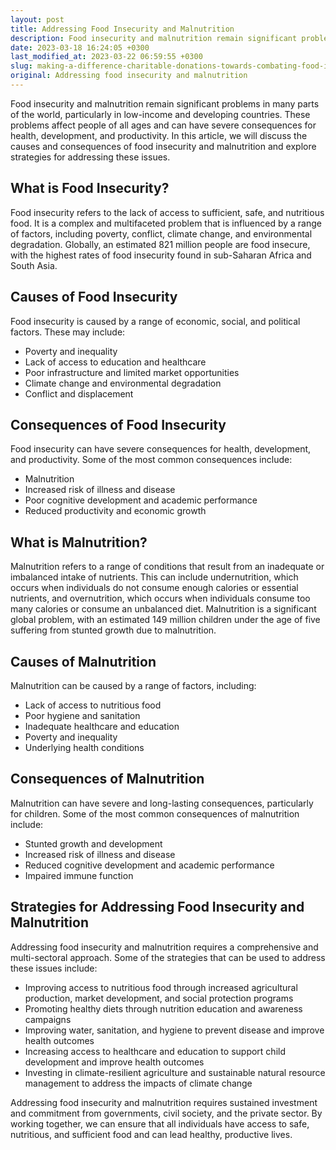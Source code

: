 ```yaml
---
layout: post
title: Addressing Food Insecurity and Malnutrition
description: Food insecurity and malnutrition remain significant problems in many parts of the world, particularly in low-income and developing countries. These problems affect people of all ages and can have severe consequences for health, development, and productivity. In this article, we will discuss the causes and consequences of food insecurity and malnutrition and explore strategies for addressing these issues.
date: 2023-03-18 16:24:05 +0300
last_modified_at: 2023-03-22 06:59:55 +0300
slug: making-a-difference-charitable-donations-towards-combating-food-insecurity-and-malnutrition
original: Addressing food insecurity and malnutrition
---
```

Food insecurity and malnutrition remain significant problems in many parts of the world, particularly in low-income and developing countries. These problems affect people of all ages and can have severe consequences for health, development, and productivity. In this article, we will discuss the causes and consequences of food insecurity and malnutrition and explore strategies for addressing these issues.

## What is Food Insecurity?

Food insecurity refers to the lack of access to sufficient, safe, and nutritious food. It is a complex and multifaceted problem that is influenced by a range of factors, including poverty, conflict, climate change, and environmental degradation. Globally, an estimated 821 million people are food insecure, with the highest rates of food insecurity found in sub-Saharan Africa and South Asia.

## Causes of Food Insecurity

Food insecurity is caused by a range of economic, social, and political factors. These may include:

* Poverty and inequality
* Lack of access to education and healthcare
* Poor infrastructure and limited market opportunities
* Climate change and environmental degradation
* Conflict and displacement

## Consequences of Food Insecurity

Food insecurity can have severe consequences for health, development, and productivity. Some of the most common consequences include:

* Malnutrition
* Increased risk of illness and disease
* Poor cognitive development and academic performance
* Reduced productivity and economic growth

## What is Malnutrition?

Malnutrition refers to a range of conditions that result from an inadequate or imbalanced intake of nutrients. This can include undernutrition, which occurs when individuals do not consume enough calories or essential nutrients, and overnutrition, which occurs when individuals consume too many calories or consume an unbalanced diet. Malnutrition is a significant global problem, with an estimated 149 million children under the age of five suffering from stunted growth due to malnutrition.

## Causes of Malnutrition

Malnutrition can be caused by a range of factors, including:

* Lack of access to nutritious food
* Poor hygiene and sanitation
* Inadequate healthcare and education
* Poverty and inequality
* Underlying health conditions

## Consequences of Malnutrition

Malnutrition can have severe and long-lasting consequences, particularly for children. Some of the most common consequences of malnutrition include:

* Stunted growth and development
* Increased risk of illness and disease
* Reduced cognitive development and academic performance
* Impaired immune function

## Strategies for Addressing Food Insecurity and Malnutrition

Addressing food insecurity and malnutrition requires a comprehensive and multi-sectoral approach. Some of the strategies that can be used to address these issues include:

* Improving access to nutritious food through increased agricultural production, market development, and social protection programs
* Promoting healthy diets through nutrition education and awareness campaigns
* Improving water, sanitation, and hygiene to prevent disease and improve health outcomes
* Increasing access to healthcare and education to support child development and improve health outcomes
* Investing in climate-resilient agriculture and sustainable natural resource management to address the impacts of climate change

Addressing food insecurity and malnutrition requires sustained investment and commitment from governments, civil society, and the private sector. By working together, we can ensure that all individuals have access to safe, nutritious, and sufficient food and can lead healthy, productive lives.